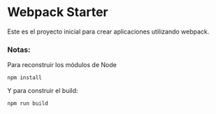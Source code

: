 # Webpack Starter

Este es el proyecto inicial para crear aplicaciones utilizando webpack.

### Notas:
Para reconstruir los módulos de Node
```
npm install
```

Y para construir el build:
```
npm run build
```